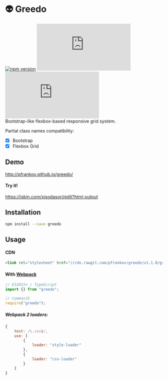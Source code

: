 # :alien: Greedo
[![npm version](https://badge.fury.io/js/greedo.svg)](https://www.npmjs.com/package/greedo)
![](http://img.badgesize.io/pfrankov/greedo/master/greedo.css)
![](http://img.badgesize.io/pfrankov/greedo/master/greedo.css?compression=gzip)  
Bootstrap-like flexbox-based responsive grid system.

Partial class names compatibility:
- [x] Bootstrap
- [x] Flexbox Grid

## Demo
http://pfrankov.github.io/greedo/

#### Try it!
https://jsbin.com/xisodasori/edit?html,output

## Installation

```bash
npm install --save greedo
```

## Usage

#### CDN
```html
<link rel="stylesheet" href="//cdn.rawgit.com/pfrankov/greedo/v1.1.0/greedo.css"/>
```

#### With [Webpack](https://webpack.js.org/)
```javascript
// ES2015+ / TypeScript
import {} from "greedo";

// CommonJS
require("greedo");
```

##### Webpack 2 loaders:
```javascript
{
    test: /\.css$/,
    use: [
        {
            loader: "style-loader"
        },
        {
            loader: "css-loader"
        }
    ]
}
```